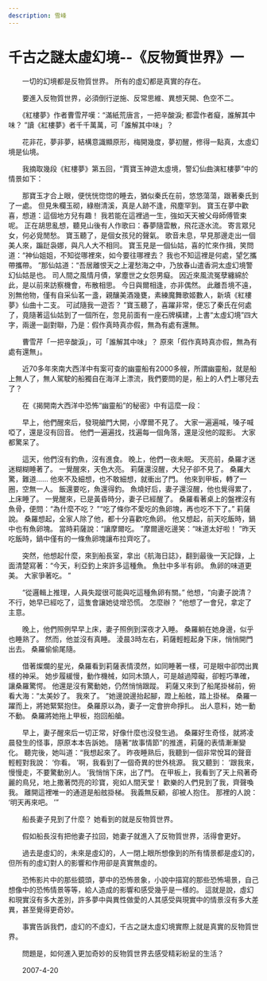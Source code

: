 ```yaml
---
description: 雪峰
---
```


# 千古之謎太虛幻境--《反物質世界》一

　　一切的幻境都是反物質世界。 所有的虛幻都是真實的存在。

　　要進入反物質世界，必須倒行逆施、反常思維、異想天開、色空不二。

　　《紅樓夢》作者曹雪芹嘆：“滿紙荒唐言，一把辛酸淚; 都雲作者癡，誰解其中味？ ”讀《紅樓夢》者千千萬萬，可「誰解其中味」？

　　花非花，夢非夢，結構意識顯原形，梅開幾度，夢初醒，修得一點真，太虛幻境是仙境。

　　我摘取幾段《紅樓夢》第五回，“賈寶玉神遊太虛境，警幻仙曲演紅樓夢”中的情景如下：

　　那寶玉才合上眼，便恍恍惚惚的睡去，猶似秦氏在前，悠悠蕩蕩，跟著秦氏到了一處。 但見朱欄玉砌，綠樹清溪，真是人跡不逢，飛塵罕到。 寶玉在夢中歡喜，想道：這個地方兒有趣！ 我若能在這裡過一生，強如天天被父母師傅管束呢。 正在胡思亂想，聽見山後有人作歌曰：春夢隨雲散，飛花逐水流。 寄言眾兒女，何必覓閒愁。 寶玉聽了，是個女孩兒的聲氣。 歌音未息，早見那邊走出一個美人來，蹁跹袅娜，與凡人大不相同。 寶玉見是一個仙姑，喜的忙來作揖，笑問道：“神仙姐姐，不知從哪裡來，如今要往哪裡去？ 我也不知這裡是何處，望乞攜帶攜帶。 ”那仙姑道：“吾居離恨天之上灌愁海之中，乃放春山遣香洞太虛幻境警幻仙姑是也。 司人間之風情月債，掌塵世之女怨男癡。 因近來風流冤孽纏綿於此，是以前來訪察機會，布散相思。 今日與爾相逢，亦非偶然。 此離吾境不遠，別無他物，僅有自采仙茗一盞，親釀美酒幾甕，素練魔舞歌姬數人，新填《紅樓夢》仙曲十二支。 可試隨我一遊否？ ”寶玉聽了，喜躍非常，便忘了秦氏在何處了，竟隨著這仙姑到了一個所在，忽見前面有一座石牌橫建，上書“太虛幻境”四大字，兩邊一副對聯，乃是：假作真時真亦假，無為有處有還無。

　　曹雪芹「一把辛酸淚」，可「誰解其中味」？ 原來「假作真時真亦假，無為有處有還無」。

　　近70多年來南大西洋中有案可查的幽靈船有2000多艘，所謂幽靈船，就是船上無人了，無人駕駛的船獨自在海洋上漂流，我們要問的是，船上的人們上哪兒去了？

　　在《揭開南大西洋中恐怖“幽靈船”的秘密》中有這麼一段：

　　早上，他們醒來后，發現艙門大開，小摩爾不見了。 大家一遍遍喊，嗓子喊啞了，還是沒有回音。 他們一遍遍找，找遍每一個角落，還是沒他的蹤影。 大家都驚呆了。

　　這天，他們沒有釣魚，沒有進食。 晚上，他們一夜未眠。 天亮前，桑羅才迷迷糊糊睡著了。 一覺醒來，天色大亮。 莉薩還沒醒，大兒子卻不見了。 桑羅大驚，難道...... 他來不及細想，也不敢細想，就衝出了門。 他來到甲板，轉了一圈，空無一人。 飯還要吃，魚還得釣。 魚燒好后，妻子還沒醒，他也覺得累了，上床睡了。 一覺醒來，已是黃昏時分，妻子已經醒了。 桑羅看著桌上的盤裡沒有魚骨，便問：“為什麼不吃？ ”“吃了條你不愛吃的魚卵塊，再也吃不下了。” 莉薩說。 桑羅想起，全家人除了他，都十分喜歡吃魚卵。 他又想起，前天吃飯時，鍋中也有魚卵塊。 當時莉薩說：“讓摩爾吃。 ”摩爾邊吃邊笑：“味道太好啦！ ”昨天吃飯時，鍋中僅有的一條魚卵塊讓布拉齊吃了。

　　突然，他想起什麼，來到船長室，拿出《航海日誌》，翻到最後一天記錄，上面清楚寫著：“今天，利亞釣上來許多這種魚。 魚肚中多半有卵。 魚卵的味道更美。 大家爭著吃。 ”

　　“從邏輯上推理，人員失蹤很可能與吃這種魚卵有關。” 他想，“向妻子說清？ 不行，她早已經吃了，這隻會讓她徒增恐慌。 怎麼辦？ ”他想了一會兒，拿定了主意。

　　晚上，他們照例早早上床，妻子照例到深夜才入睡。 桑羅躺在她身邊，似乎也睡熟了。 然而，他並沒有真睡。 淩晨3時左右，莉薩輕輕起身下床，悄悄開門出去。 桑羅偷偷尾隨。

　　借著燦爛的星光，桑羅看到莉薩表情漠然，如同睡著一樣，可是眼中卻閃出異樣的神采。 她步履緩慢，動作機械，如同木頭人，可是越過障礙，卻輕巧準確，讓桑羅驚愕。 他還是沒有驚動她，仍然悄悄跟蹤。 莉薩又來到了船尾掛梯前，俯看大海：“太美妙了。 我來了。 ”她邊說邊抬起腳，蹬上船舷，踏上掛梯。 桑羅一躍而上，將她緊緊抱住。 桑羅原以為，妻子一定會拚命掙扎。 出人意料，她一動不動。 桑羅將她拖上甲板，抱回船艙。

　　早上，妻子醒來后一切正常，好像什麼也沒發生過。 桑羅好生奇怪，就將凌晨發生的怪事，原原本本告訴她。 隨著“故事情節”的推進，莉薩的表情漸漸變化。 聽完後，她叫道：“我想起來了。 昨夜睡熟后，我聽到一個非常悅耳的聲音輕輕對我說： ‘你看。  ’啊，我看到了一個奇異的世外桃源。 我又聽到： ‘跟我來，慢慢走，不要驚動別人。  ’我悄悄下床，出了門。 在甲板上，我看到了天上飛著奇麗的鳥兒，地上撒著閃亮的珍寶，宛如人間天堂！ 歡樂的人們見到了我，齊聲喚我。 離開這裡唯一的通道是船舷掛梯。 我義無反顧，卻被人抱住。 那裡的人說： ‘明天再來吧。 ’”

　　船長妻子見到了什麼？ 她看到的就是反物質世界。

　　假如船長沒有把他妻子拉回，她妻子就進入了反物質世界，活得會更好。

　　過去是虛幻的，未來是虛幻的，人一閉上眼所想像到的所有情景都是虛幻的，但所有的虛幻對人的影響和作用卻是真實無虛的。

　　恐怖影片中的那些鏡頭，夢中的恐怖景象，小說中描寫的那些恐怖場景，自己想像中的恐怖情景等等，給人造成的影響和感受幾乎是一樣的。 這就是說，虛幻和現實沒有多大差別，許多夢中與異性做愛的人其感受與現實中的情景沒有多大差異，甚至覺得更奇妙。

　　事實告訴我們，虛幻的不虛幻，千古之謎太虛幻境實際上就是真實的反物質世界。

　　問題是，如何進入更加奇妙的反物質世界去感受精彩紛呈的生活？

　　2007-4-20
